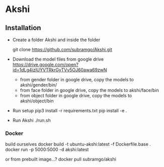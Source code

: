 # Akshi

## Installation

* Create a folder Akshi and inside the folder
	
	git clone https://github.com/subramgo/Akshi.git

* Download the model files from google drive https://drive.google.com/open?id=1dLg4izlUYVTRkrGyTVv5OJ60awa69zwN
	* from gender folder in google drive, copy the models to  akshi/gender/bin/
	* from face folder in google drive, copy the models to      akshi/face/bin
	* from object folder in google drive, copy the models to akshi/object/bin

* Run setup
	pip3 install -r requirements.txt
	pip install -e .

* Run Akshi
	./run.sh


### Docker

build ourselves
    docker build -t ubuntu-akshi:latest -f Dockerfile.base .
     docker run -p 5000:5000 -d akshi:latest

or from prebuilt image...?
    docker pull subramgo/akshi




